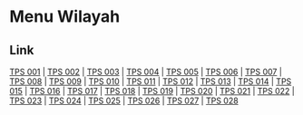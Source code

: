 # Menu Wilayah

## Link

[TPS 001](https://github.com/gigit-pemilu/pemilu-2024-34-di-yogyakarta/tree/main/pileg-dpr/hitung-suara/sub/34-di-yogyakarta/sub/02-bantul/sub/03-kretek/sub/2002-parangtritis/sub/001-tps)
 | 
[TPS 002](https://github.com/gigit-pemilu/pemilu-2024-34-di-yogyakarta/tree/main/pileg-dpr/hitung-suara/sub/34-di-yogyakarta/sub/02-bantul/sub/03-kretek/sub/2002-parangtritis/sub/002-tps)
 | 
[TPS 003](https://github.com/gigit-pemilu/pemilu-2024-34-di-yogyakarta/tree/main/pileg-dpr/hitung-suara/sub/34-di-yogyakarta/sub/02-bantul/sub/03-kretek/sub/2002-parangtritis/sub/003-tps)
 | 
[TPS 004](https://github.com/gigit-pemilu/pemilu-2024-34-di-yogyakarta/tree/main/pileg-dpr/hitung-suara/sub/34-di-yogyakarta/sub/02-bantul/sub/03-kretek/sub/2002-parangtritis/sub/004-tps)
 | 
[TPS 005](https://github.com/gigit-pemilu/pemilu-2024-34-di-yogyakarta/tree/main/pileg-dpr/hitung-suara/sub/34-di-yogyakarta/sub/02-bantul/sub/03-kretek/sub/2002-parangtritis/sub/005-tps)
 | 
[TPS 006](https://github.com/gigit-pemilu/pemilu-2024-34-di-yogyakarta/tree/main/pileg-dpr/hitung-suara/sub/34-di-yogyakarta/sub/02-bantul/sub/03-kretek/sub/2002-parangtritis/sub/006-tps)
 | 
[TPS 007](https://github.com/gigit-pemilu/pemilu-2024-34-di-yogyakarta/tree/main/pileg-dpr/hitung-suara/sub/34-di-yogyakarta/sub/02-bantul/sub/03-kretek/sub/2002-parangtritis/sub/007-tps)
 | 
[TPS 008](https://github.com/gigit-pemilu/pemilu-2024-34-di-yogyakarta/tree/main/pileg-dpr/hitung-suara/sub/34-di-yogyakarta/sub/02-bantul/sub/03-kretek/sub/2002-parangtritis/sub/008-tps)
 | 
[TPS 009](https://github.com/gigit-pemilu/pemilu-2024-34-di-yogyakarta/tree/main/pileg-dpr/hitung-suara/sub/34-di-yogyakarta/sub/02-bantul/sub/03-kretek/sub/2002-parangtritis/sub/009-tps)
 | 
[TPS 010](https://github.com/gigit-pemilu/pemilu-2024-34-di-yogyakarta/tree/main/pileg-dpr/hitung-suara/sub/34-di-yogyakarta/sub/02-bantul/sub/03-kretek/sub/2002-parangtritis/sub/010-tps)
 | 
[TPS 011](https://github.com/gigit-pemilu/pemilu-2024-34-di-yogyakarta/tree/main/pileg-dpr/hitung-suara/sub/34-di-yogyakarta/sub/02-bantul/sub/03-kretek/sub/2002-parangtritis/sub/011-tps)
 | 
[TPS 012](https://github.com/gigit-pemilu/pemilu-2024-34-di-yogyakarta/tree/main/pileg-dpr/hitung-suara/sub/34-di-yogyakarta/sub/02-bantul/sub/03-kretek/sub/2002-parangtritis/sub/012-tps)
 | 
[TPS 013](https://github.com/gigit-pemilu/pemilu-2024-34-di-yogyakarta/tree/main/pileg-dpr/hitung-suara/sub/34-di-yogyakarta/sub/02-bantul/sub/03-kretek/sub/2002-parangtritis/sub/013-tps)
 | 
[TPS 014](https://github.com/gigit-pemilu/pemilu-2024-34-di-yogyakarta/tree/main/pileg-dpr/hitung-suara/sub/34-di-yogyakarta/sub/02-bantul/sub/03-kretek/sub/2002-parangtritis/sub/014-tps)
 | 
[TPS 015](https://github.com/gigit-pemilu/pemilu-2024-34-di-yogyakarta/tree/main/pileg-dpr/hitung-suara/sub/34-di-yogyakarta/sub/02-bantul/sub/03-kretek/sub/2002-parangtritis/sub/015-tps)
 | 
[TPS 016](https://github.com/gigit-pemilu/pemilu-2024-34-di-yogyakarta/tree/main/pileg-dpr/hitung-suara/sub/34-di-yogyakarta/sub/02-bantul/sub/03-kretek/sub/2002-parangtritis/sub/016-tps)
 | 
[TPS 017](https://github.com/gigit-pemilu/pemilu-2024-34-di-yogyakarta/tree/main/pileg-dpr/hitung-suara/sub/34-di-yogyakarta/sub/02-bantul/sub/03-kretek/sub/2002-parangtritis/sub/017-tps)
 | 
[TPS 018](https://github.com/gigit-pemilu/pemilu-2024-34-di-yogyakarta/tree/main/pileg-dpr/hitung-suara/sub/34-di-yogyakarta/sub/02-bantul/sub/03-kretek/sub/2002-parangtritis/sub/018-tps)
 | 
[TPS 019](https://github.com/gigit-pemilu/pemilu-2024-34-di-yogyakarta/tree/main/pileg-dpr/hitung-suara/sub/34-di-yogyakarta/sub/02-bantul/sub/03-kretek/sub/2002-parangtritis/sub/019-tps)
 | 
[TPS 020](https://github.com/gigit-pemilu/pemilu-2024-34-di-yogyakarta/tree/main/pileg-dpr/hitung-suara/sub/34-di-yogyakarta/sub/02-bantul/sub/03-kretek/sub/2002-parangtritis/sub/020-tps)
 | 
[TPS 021](https://github.com/gigit-pemilu/pemilu-2024-34-di-yogyakarta/tree/main/pileg-dpr/hitung-suara/sub/34-di-yogyakarta/sub/02-bantul/sub/03-kretek/sub/2002-parangtritis/sub/021-tps)
 | 
[TPS 022](https://github.com/gigit-pemilu/pemilu-2024-34-di-yogyakarta/tree/main/pileg-dpr/hitung-suara/sub/34-di-yogyakarta/sub/02-bantul/sub/03-kretek/sub/2002-parangtritis/sub/022-tps)
 | 
[TPS 023](https://github.com/gigit-pemilu/pemilu-2024-34-di-yogyakarta/tree/main/pileg-dpr/hitung-suara/sub/34-di-yogyakarta/sub/02-bantul/sub/03-kretek/sub/2002-parangtritis/sub/023-tps)
 | 
[TPS 024](https://github.com/gigit-pemilu/pemilu-2024-34-di-yogyakarta/tree/main/pileg-dpr/hitung-suara/sub/34-di-yogyakarta/sub/02-bantul/sub/03-kretek/sub/2002-parangtritis/sub/024-tps)
 | 
[TPS 025](https://github.com/gigit-pemilu/pemilu-2024-34-di-yogyakarta/tree/main/pileg-dpr/hitung-suara/sub/34-di-yogyakarta/sub/02-bantul/sub/03-kretek/sub/2002-parangtritis/sub/025-tps)
 | 
[TPS 026](https://github.com/gigit-pemilu/pemilu-2024-34-di-yogyakarta/tree/main/pileg-dpr/hitung-suara/sub/34-di-yogyakarta/sub/02-bantul/sub/03-kretek/sub/2002-parangtritis/sub/026-tps)
 | 
[TPS 027](https://github.com/gigit-pemilu/pemilu-2024-34-di-yogyakarta/tree/main/pileg-dpr/hitung-suara/sub/34-di-yogyakarta/sub/02-bantul/sub/03-kretek/sub/2002-parangtritis/sub/027-tps)
 | 
[TPS 028](https://github.com/gigit-pemilu/pemilu-2024-34-di-yogyakarta/tree/main/pileg-dpr/hitung-suara/sub/34-di-yogyakarta/sub/02-bantul/sub/03-kretek/sub/2002-parangtritis/sub/028-tps)

